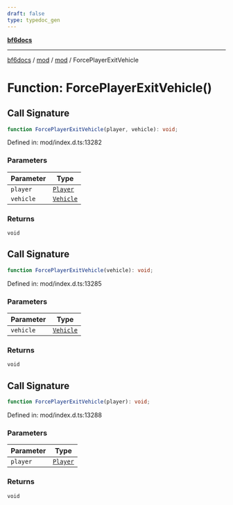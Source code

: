 ```yaml
---
draft: false
type: typedoc_gen
---
```


[**bf6docs**](../../../_index.md)

***

[bf6docs](../../../_index.md) / [mod](../../_index.md) / [mod](../_index.md) / ForcePlayerExitVehicle

# Function: ForcePlayerExitVehicle()

## Call Signature

```ts
function ForcePlayerExitVehicle(player, vehicle): void;
```

Defined in: mod/index.d.ts:13282

### Parameters

| Parameter | Type |
| ------ | ------ |
| `player` | [`Player`](../Player/_index.md) |
| `vehicle` | [`Vehicle`](../Vehicle/_index.md) |

### Returns

`void`

## Call Signature

```ts
function ForcePlayerExitVehicle(vehicle): void;
```

Defined in: mod/index.d.ts:13285

### Parameters

| Parameter | Type |
| ------ | ------ |
| `vehicle` | [`Vehicle`](../Vehicle/_index.md) |

### Returns

`void`

## Call Signature

```ts
function ForcePlayerExitVehicle(player): void;
```

Defined in: mod/index.d.ts:13288

### Parameters

| Parameter | Type |
| ------ | ------ |
| `player` | [`Player`](../Player/_index.md) |

### Returns

`void`
